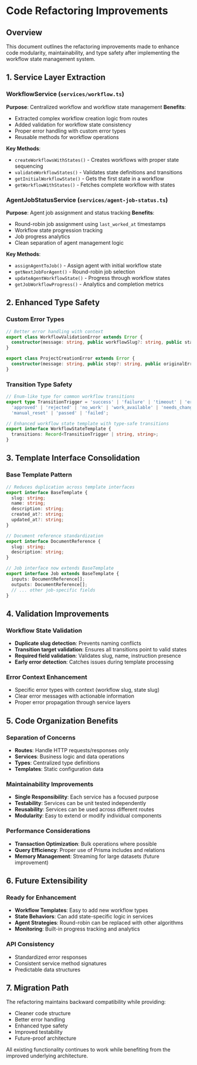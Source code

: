 # Code Refactoring Improvements

## Overview
This document outlines the refactoring improvements made to enhance code modularity, maintainability, and type safety after implementing the workflow state management system.

## 1. Service Layer Extraction

### WorkflowService (`services/workflow.ts`)
**Purpose**: Centralized workflow and workflow state management
**Benefits**:
- Extracted complex workflow creation logic from routes
- Added validation for workflow state consistency
- Proper error handling with custom error types
- Reusable methods for workflow operations

**Key Methods**:
- `createWorkflowsWithStates()` - Creates workflows with proper state sequencing
- `validateWorkflowStates()` - Validates state definitions and transitions
- `getInitialWorkflowState()` - Gets the first state in a workflow
- `getWorkflowWithStates()` - Fetches complete workflow with states

### AgentJobStatusService (`services/agent-job-status.ts`)
**Purpose**: Agent job assignment and status tracking
**Benefits**:
- Round-robin job assignment using `last_worked_at` timestamps
- Workflow state progression tracking
- Job progress analytics
- Clean separation of agent management logic

**Key Methods**:
- `assignAgentToJob()` - Assign agent with initial workflow state
- `getNextJobForAgent()` - Round-robin job selection
- `updateAgentWorkflowState()` - Progress through workflow states
- `getJobWorkflowProgress()` - Analytics and completion metrics

## 2. Enhanced Type Safety

### Custom Error Types
```typescript
// Better error handling with context
export class WorkflowValidationError extends Error {
  constructor(message: string, public workflowSlug?: string, public stateSlug?: string)
}

export class ProjectCreationError extends Error {
  constructor(message: string, public step?: string, public originalError?: Error)
}
```

### Transition Type Safety
```typescript
// Enum-like type for common workflow transitions
export type TransitionTrigger = 'success' | 'failure' | 'timeout' | 'error' | 
  'approved' | 'rejected' | 'no_work' | 'work_available' | 'needs_changes' | 
  'manual_reset' | 'passed' | 'failed';

// Enhanced workflow state template with type-safe transitions
export interface WorkflowStateTemplate {
  transitions: Record<TransitionTrigger | string, string>;
}
```

## 3. Template Interface Consolidation

### Base Template Pattern
```typescript
// Reduces duplication across template interfaces
export interface BaseTemplate {
  slug: string;
  name: string;
  description: string;
  created_at?: string;
  updated_at?: string;
}

// Document reference standardization
export interface DocumentReference {
  slug: string;
  description: string;
}

// Job interface now extends BaseTemplate
export interface Job extends BaseTemplate {
  inputs: DocumentReference[];
  outputs: DocumentReference[];
  // ... other job-specific fields
}
```

## 4. Validation Improvements

### Workflow State Validation
- **Duplicate slug detection**: Prevents naming conflicts
- **Transition target validation**: Ensures all transitions point to valid states
- **Required field validation**: Validates slug, name, instruction presence
- **Early error detection**: Catches issues during template processing

### Error Context Enhancement
- Specific error types with context (workflow slug, state slug)
- Clear error messages with actionable information
- Proper error propagation through service layers

## 5. Code Organization Benefits

### Separation of Concerns
- **Routes**: Handle HTTP requests/responses only
- **Services**: Business logic and data operations
- **Types**: Centralized type definitions
- **Templates**: Static configuration data

### Maintainability Improvements
- **Single Responsibility**: Each service has a focused purpose
- **Testability**: Services can be unit tested independently
- **Reusability**: Services can be used across different routes
- **Modularity**: Easy to extend or modify individual components

### Performance Considerations
- **Transaction Optimization**: Bulk operations where possible
- **Query Efficiency**: Proper use of Prisma includes and relations
- **Memory Management**: Streaming for large datasets (future improvement)

## 6. Future Extensibility

### Ready for Enhancement
- **Workflow Templates**: Easy to add new workflow types
- **State Behaviors**: Can add state-specific logic in services
- **Agent Strategies**: Round-robin can be replaced with other algorithms
- **Monitoring**: Built-in progress tracking and analytics

### API Consistency
- Standardized error responses
- Consistent service method signatures
- Predictable data structures

## 7. Migration Path

The refactoring maintains backward compatibility while providing:
- Cleaner code structure
- Better error handling
- Enhanced type safety
- Improved testability
- Future-proof architecture

All existing functionality continues to work while benefiting from the improved underlying architecture.